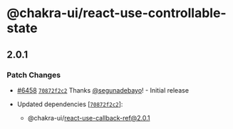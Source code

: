 # @chakra-ui/react-use-controllable-state

## 2.0.1

### Patch Changes

- [#6458](https://github.com/chakra-ui/chakra-ui/pull/6458)
  [`70872f2c2`](https://github.com/chakra-ui/chakra-ui/commit/70872f2c2254186bbcc1964897fe660eb1c1b010)
  Thanks [@segunadebayo](https://github.com/segunadebayo)! - Initial release

- Updated dependencies
  [[`70872f2c2`](https://github.com/chakra-ui/chakra-ui/commit/70872f2c2254186bbcc1964897fe660eb1c1b010)]:
  - @chakra-ui/react-use-callback-ref@2.0.1
